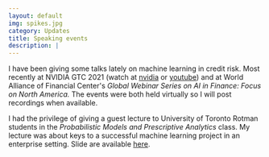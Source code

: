 ```yaml
---
layout: default
img: spikes.jpg
category: Updates
title: Speaking events
description: |
---
```

I have been giving some talks lately on machine learning in credit risk. Most recently at NVIDIA GTC 2021 (watch at [nvidia](https://www.nvidia.com/en-us/on-demand/session/gtcspring21-s31327/) or [youtube](https://youtu.be/y8cq8tEadZc)) and at World Alliance of Financial Center's *Global Webinar Series on AI in Finance: Focus on North America.* The events were both held virtually so I will post recordings when available.

I had the privilege of giving a guest lecture to University of Toronto Rotman students in the *Probabilistic Models and Prescriptive Analytics* class. My lecture was about keys to a successful machine learning project in an enterprise setting. Slide are available [here](https://docs.google.com/presentation/d/1IiRi0IobSQQBtE0LHY_2X5Z9CQgJ2Wy7ej4JGrh0p8E/edit?usp=sharing).
